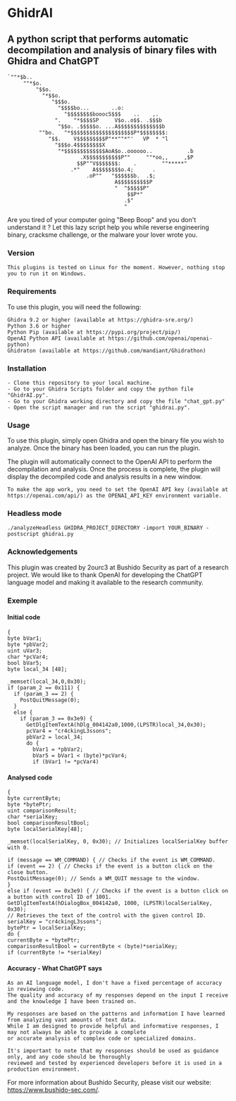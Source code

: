 # GhidrAI
## A python script that performs automatic decompilation and analysis of binary files with Ghidra and ChatGPT

    `""*$b..
         ""*$o.
             "$$o.
               "*$$o.
                  "$$$o.
                    "$$$$bo...       ..o:
                      "$$$$$$$$booocS$$$    ..    ,.
                   ".    "*$$$$SP     V$o..o$$. .$$$b
                    "$$o. .$$$$$o. ...A$$$$$$$$$$$$$$b
              ""bo.   "*$$$$$$$$$$$$$$$$$$$$P*$$$$$$$$:
                 "$$.    V$$$$$$$$$P"**""*"'   VP  * "l
                   "$$$o.4$$$$$$$$X
                    "*$$$$$$$$$$$$$AoA$o..oooooo..           .b
                           .X$$$$$$$$$$$P""     ""*oo,,     ,$P
                          $$P""V$$$$$$$:    .        ""*****"
                        .*"    A$$$$$$$$o.4;      .
                             .oP""   "$$$$$$b.  .$;
                                      A$$$$$$$$$$P
                                      "  "$$$$$P"
                                          $$P*"
                                         .$"
                                         "
                                     
Are you tired of your computer going "Beep Boop" and you don't understand it ? Let this lazy script help you while reverse engineering
binary, cracksme challenge, or the malware your lover wrote you.

### Version 
    This plugins is tested on Linux for the moment. However, nothing stop you to run it on Windows. 

### Requirements

To use this plugin, you will need the following:

    Ghidra 9.2 or higher (available at https://ghidra-sre.org/)
    Python 3.6 or higher
    Python Pip (available at https://pypi.org/project/pip/)
    OpenAI Python API (available at https://github.com/openai/openai-python)
    Ghidraton (available at https://github.com/mandiant/Ghidrathon)

### Installation

    - Clone this repository to your local machine.
    - Go to your Ghidra Scripts folder and copy the python file "GhidrAI.py".
    - Go to your Ghidra working directory and copy the file "chat_gpt.py"
    - Open the script manager and run the script "ghidrai.py".

### Usage

To use this plugin, simply open Ghidra and open the binary file you wish to analyze. Once the binary has been loaded, you can run the plugin.

The plugin will automatically connect to the OpenAI API  to perform the decompilation and analysis. Once the process is complete, the plugin will display the decompiled code and analysis results in a new window.

    To make the app work, you need to set the OpenAI API key (available at https://openai.com/api/) as the OPENAI_API_KEY environment variable.

### Headless mode

    ./analyzeHeadless GHIDRA_PROJECT_DIRECTORY -import YOUR_BINARY -postscript ghidrai.py

### Acknowledgements

This plugin was created by 2ourc3 at Bushido Security as part of a research project. We would like to thank OpenAI for developing the ChatGPT language model and making it available to the research community.

### Exemple 
#### Initial code

    {
    byte bVar1;
    byte *pbVar2;
    uint uVar3;
    char *pcVar4;
    bool bVar5;
    byte local_34 [48];
      
    _memset(local_34,0,0x30);
    if (param_2 == 0x111) {
      if (param_3 == 2) {
        PostQuitMessage(0);
      }
      else {
        if (param_3 == 0x3e9) {
          GetDlgItemTextA(hDlg_004142a0,1000,(LPSTR)local_34,0x30);
          pcVar4 = "cr4ckingL3ssons";
          pbVar2 = local_34;
          do {
            bVar1 = *pbVar2;
            bVar5 = bVar1 < (byte)*pcVar4;
            if (bVar1 != *pcVar4)

#### Analysed code
    
    {
    byte currentByte;
    byte *bytePtr;
    uint comparisonResult;
    char *serialKey;
    bool comparisonResultBool;
    byte localSerialKey[48];
    
    _memset(localSerialKey, 0, 0x30); // Initializes localSerialKey buffer with 0.
    
    if (message == WM_COMMAND) { // Checks if the event is WM_COMMAND.
    if (event == 2) { // Checks if the event is a button click on the close button.
    PostQuitMessage(0); // Sends a WM_QUIT message to the window.
    }
    else if (event == 0x3e9) { // Checks if the event is a button click on a button with control ID of 1001.
    GetDlgItemTextA(hDialogBox_004142a0, 1000, (LPSTR)localSerialKey, 0x30); 
    // Retrieves the text of the control with the given control ID.
    serialKey = "cr4ckingL3ssons";
    bytePtr = localSerialKey;
    do {
    currentByte = *bytePtr;
    comparisonResultBool = currentByte < (byte)*serialKey;
    if (currentByte != *serialKey)
    
#### Accuracy - What ChatGPT says

    As an AI language model, I don't have a fixed percentage of accuracy in reviewing code. 
    The quality and accuracy of my responses depend on the input I receive and the knowledge I have been trained on.
      
    My responses are based on the patterns and information I have learned from analyzing vast amounts of text data. 
    While I am designed to provide helpful and informative responses, I may not always be able to provide a complete
    or accurate analysis of complex code or specialized domains.
    
    It's important to note that my responses should be used as guidance only, and any code should be thoroughly 
    reviewed and tested by experienced developers before it is used in a production environment.

For more information about Bushido Security, please visit our website: https://www.bushido-sec.com/.
